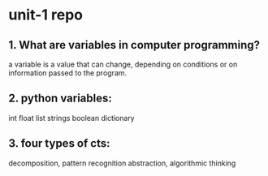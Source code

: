 # unit-1 repo
## 1. What are variables in computer programming?
a variable is a value that can change, depending on conditions or on information passed to the program.

## 2. python variables:
  int
  float
  list
  strings
  boolean
  dictionary
  
## 3. four types of cts:
  decomposition, pattern recognition abstraction, algorithmic thinking
